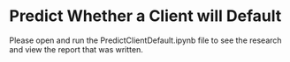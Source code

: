 # Predict Whether a Client will Default

Please open and run the PredictClientDefault.ipynb file to see the research and view the report that was written.
